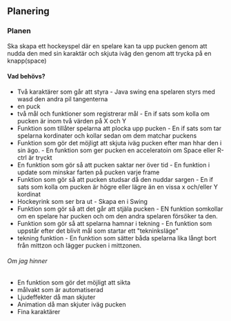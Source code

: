 ## Planering


### Planen
Ska skapa ett hockeyspel där en spelare kan ta upp pucken genom att nudda den med sin karaktär och 
skjuta iväg den genom att trycka på en knapp(space)

#### Vad behövs?
* Två karaktärer som går att styra - Java swing ena spelaren styrs med wasd den andra pil tangenterna
* en puck 
* två mål och funktioner som registrerar mål - En if sats som kolla om pucken är inom två värden på X och Y
* Funktion som tillåter spelarna att plocka upp pucken - En if sats som tar spelarna kordinater och kollar sedan om dem matchar puckens
* Funktion som gör det möjligt att skjuta iväg pucken efter man hhar den i sin ägo. - En funktion som ger pucken en acceleratoin om Space eller R-ctrl är tryckt
* En funktion som gör så att pucken saktar ner över tid - En funktion i update som minskar farten på pucken varje frame
* Funktion som gör så att pucken studsar då den nuddar sargen - En if sats som kolla om pucken är högre eller lägre än en vissa x och/eller Y kordinat
* Hockeyrink som ser bra ut - Skapa en i Swing
* Funktion som gör så att det går att stjäla pucken - EN funktion somkollar om en spelare har pucken och om den andra spelaren försöker ta den.
* Funktion som gör så att spelarna hamnar i tekning - En funktion som uppstår efter det blivit mål som startar ett "tekninksläge"
* tekning funktion - En funktion som sätter båda spelarna lika långt bort från mittzon och lägger pucken i mittzonen.

###### Om jag hinner
* En funktion som gör det möjligt att sikta
* målvakt som är automatiserad
* Ljudeffekter då man skjuter
* Animation då man skjuter iväg pucken
* Fina karaktärer